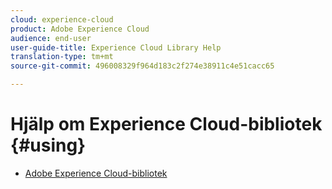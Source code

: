 ```yaml
---
cloud: experience-cloud
product: Adobe Experience Cloud
audience: end-user
user-guide-title: Experience Cloud Library Help
translation-type: tm+mt
source-git-commit: 496008329f964d183c2f274e38911c4e51cacc65

---
```



# Hjälp om Experience Cloud-bibliotek {#using}

+ [Adobe Experience Cloud-bibliotek](c-library-about/overview.md)
